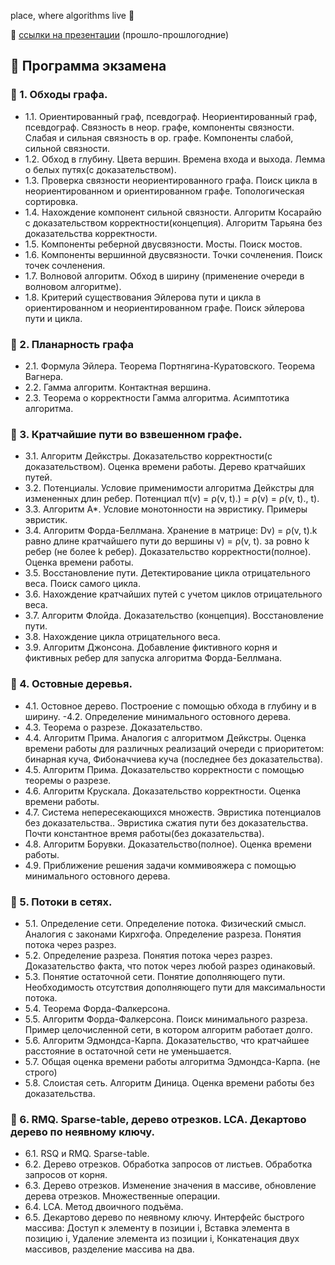 place, where algorithms live 🐝  

🐌 [ссылки на презентации](https://drive.google.com/drive/folders/1QBCvxZU1U_fdN9A6kRGHpI7rfHfRxNjs?sort=13&direction=a
) (прошло-прошлогодние)

## 🦉 Программа экзамена 
### 🦭 1. Обходы графа. 
- 1.1. Ориентированный граф, псевдограф. Неориентированный граф,
псевдограф. Связность в неор. графе, компоненты связности. Слабая и сильная связность в ор. графе. Компоненты слабой, сильной связности.
- 1.2. Обход в глубину. Цвета вершин. Времена входа и выхода. Лемма о белых путях(с доказательством).
- 1.3. Проверка связности неориентированного графа. Поиск цикла в неориентированном и ориентированном графе. Топологическая сортировка.
- 1.4. Нахождение компонент сильной связности. Алгоритм Косарайю с доказательством корректности(концепция). Алгоритм Тарьяна без доказательства корректности.
- 1.5. Компоненты реберной двусвязности. Мосты. Поиск мостов.
- 1.6. Компоненты вершинной двусвязности. Точки сочленения. Поиск точек
сочленения.
- 1.7. Волновой алгоритм. Обход в ширину (применение очереди в
волновом алгоритме).
- 1.8. Критерий существования Эйлерова пути и цикла в ориентированном
и неориентированном графе. Поиск эйлерова пути и цикла.


### 🦔 2. Планарность графа
- 2.1. Формула Эйлера. Теорема Портнягина-Куратовского. Теорема Вагнера.
- 2.2. Гамма алгоритм. Контактная вершина.
- 2.3. Теорема о корректности Гамма алгоритма. Асимптотика алгоритма.


### 🐡 3. Кратчайшие пути во взвешенном графе.
- 3.1. Алгоритм Дейкстры. Доказательство корректности(с доказательством).
Оценка времени работы. Дерево кратчайших путей.
- 3.2. Потенциалы. Условие применимости алгоритма Дейкстры для
измененных длин ребер. Потенциал π(v) = ρ(v, t).) = ρ(v) = ρ(v, t)., t).
- 3.3. Алгоритм A*. Условие монотонности на эвристику. Примеры
эвристик.
- 3.4. Алгоритм Форда-Беллмана. Хранение в матрице: Dv) = ρ(v, t).k равно
длине кратчайшего пути до вершины v) = ρ(v, t). за ровно k ребер (не более k ребер). Доказательство корректности(полное). Оценка времени работы.
- 3.5. Восстановление пути. Детектирование цикла отрицательного веса. Поиск самого цикла.
- 3.6. Нахождение кратчайших путей с учетом циклов отрицательного веса.
- 3.7. Алгоритм Флойда. Доказательство (концепция). Восстановление пути.
- 3.8. Нахождение цикла отрицательного веса.
- 3.9. Алгоритм Джонсона. Добавление фиктивного корня и фиктивных
 ребер для запуска алгоритма Форда-Беллмана.


### 🦚 4. Остовные деревья.
- 4.1. Остовное дерево. Построение с помощью обхода в глубину и в
ширину.
-4.2. Определение минимального остовного дерева.
- 4.3. Теорема о разрезе. Доказательство.
- 4.4. Алгоритм Прима. Аналогия с алгоритмом Дейкстры. Оценка времени
работы для различных реализаций очереди с приоритетом:
бинарная куча, Фибоначчиева куча (последнее без доказательства).
- 4.5. Алгоритм Прима. Доказательство корректности с помощью теоремы
о разрезе.
- 4.6. Алгоритм Крускала. Доказательство корректности. Оценка времени
работы.
- 4.7. Система непересекающихся множеств. Эвристика потенциалов без
доказательства.. Эвристика сжатия пути без доказательства. Почти
константное время работы(без доказательства).
- 4.8. Алгоритм Борувки. Доказательство(полное). Оценка времени работы.
- 4.9. Приближение решения задачи коммивояжера с помощью
минимального остовного дерева.


### 🐞 5. Потоки в сетях.
- 5.1. Определение сети. Определение потока. Физический смысл.
Аналогия с законами Кирхгофа. Определение разреза. Понятия
потока через разрез.
- 5.2. Определение разреза. Понятия потока через разрез. Доказательство
факта, что поток через любой разрез одинаковый.
- 5.3. Понятие остаточной сети. Понятие дополняющего пути.
Необходимость отсутствия дополняющего пути для максимальности
потока.
- 5.4. Теорема Форда-Фалкерсона.
- 5.5. Алгоритм Форда-Фалкерсона. Поиск минимального разреза. Пример
целочисленной сети, в котором алгоритм работает долго.
- 5.6. Алгоритм Эдмондса-Карпа. Доказательство, что кратчайшее
расстояние в остаточной сети не уменьшается.
- 5.7. Общая оценка времени работы алгоритма Эдмондса-Карпа. (не
строго)
- 5.8. Слоистая сеть. Алгоритм Диница. Оценка времени работы без
доказательства.


### 🦎 6. RMQ. Sparse-table, дерево отрезков. LCA. Декартово дерево по неявному ключу.
- 6.1. RSQ и RMQ. Sparse-table.
- 6.2. Дерево отрезков. Обработка запросов от листьев. Обработка
запросов от корня.
- 6.3. Дерево отрезков. Изменение значения в массиве, обновление
дерева отрезков. Множественные операции.
- 6.4. LCA. Метод двоичного подъёма.
- 6.5. Декартово дерево по неявному ключу. Интерфейс быстрого массива:
Доступ к элементу в позиции i, Вставка элемента в позицию i, Удаление элемента из позиции i, Конкатенация двух массивов, разделение массива на два.

